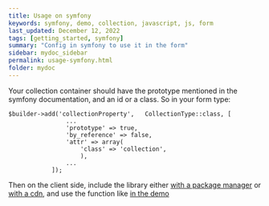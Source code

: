 ```yaml
---
title: Usage on symfony
keywords: symfony, demo, collection, javascript, js, form
last_updated: December 12, 2022
tags: [getting_started, symfony]
summary: "Config in symfony to use it in the form"
sidebar: mydoc_sidebar
permalink: usage-symfony.html
folder: mydoc
---
```


Your collection container should have the prototype mentioned in the symfony documentation, and an id or a class. So in your form type:
~~~~
$builder->add('collectionProperty',   CollectionType::class, [
                ...
                'prototype' => true,
                'by_reference' => false,
                'attr' => array(
                    'class' => 'collection',
                    ),
                ...
            ]);
~~~~

Then on the client side, include the library either [with a package manager](/install-package.html) or [with a cdn](/install-cdn.html), and use the function like [in the demo](/index.html)
